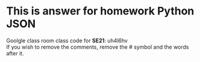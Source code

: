 # This is answer for homework Python JSON  
Goolgle class room class code for **SE21**: uh4l6hv  
If you wish to remove the comments, remove the \# symbol and the words after it.